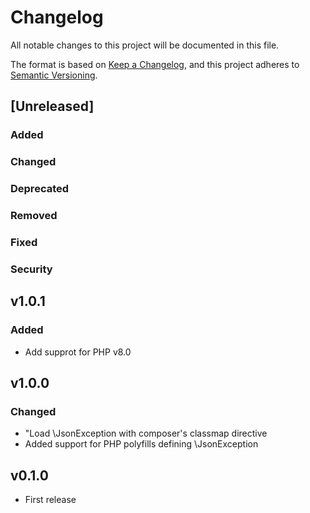 # Changelog

All notable changes to this project will be documented in this file.

The format is based on [Keep a Changelog](https://keepachangelog.com/en/1.0.0/),
and this project adheres to [Semantic Versioning](https://semver.org/spec/v2.0.0.html).

## [Unreleased]
### Added
### Changed
### Deprecated
### Removed
### Fixed
### Security

## v1.0.1
### Added
- Add supprot for PHP v8.0

## v1.0.0
### Changed
- "Load \JsonException with composer's classmap directive
- Added support for PHP polyfills defining \JsonException

## v0.1.0
- First release
